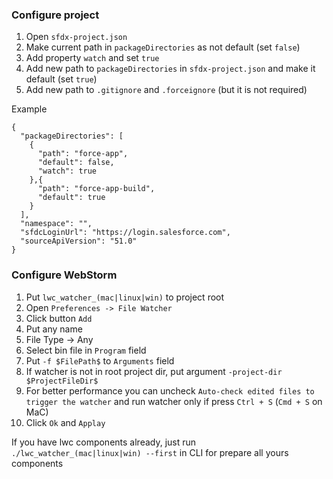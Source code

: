 ### Configure project
1. Open `sfdx-project.json`
2. Make current path in `packageDirectories` as not default (set `false`)
3. Add property `watch` and set `true`
4. Add new path to `packageDirectories` in `sfdx-project.json` and make it default (set `true`)
5. Add new path to `.gitignore` and `.forceignore` (but it is not required)

Example

```
{
  "packageDirectories": [
    {
      "path": "force-app",
      "default": false,
      "watch": true
    },{
      "path": "force-app-build",
      "default": true
    }
  ],
  "namespace": "",
  "sfdcLoginUrl": "https://login.salesforce.com",
  "sourceApiVersion": "51.0"
}
```

### Configure WebStorm
1. Put `lwc_watcher_(mac|linux|win)` to project root
2. Open `Preferences -> File Watcher`
3. Click button `Add`
4. Put any name
5. File Type -> Any
6. Select bin file in `Program` field
7. Put `-f $FilePath$` to `Arguments` field
8. If watcher is not in root project dir, put argument `-project-dir $ProjectFileDir$`
9. For better performance you can uncheck `Auto-check edited files to trigger the watcher` and run watcher only if press `Ctrl + S` (`Cmd + S` on MaC)
10. Click `Ok` and `Applay`

If you have lwc components already, just run `./lwc_watcher_(mac|linux|win) --first` in CLI for prepare all yours components
